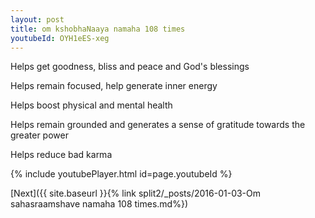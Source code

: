 ```yaml
---
layout: post
title: om kshobhaNaaya namaha 108 times
youtubeId: OYH1eES-xeg
---
```

 
 
Helps get goodness, bliss and peace and God's blessings
 
Helps remain focused, help generate inner energy 
 
Helps boost physical and mental health 
 
Helps remain grounded and generates a sense of gratitude towards the greater power 
 
Helps reduce bad karma
 
 
 
 


{% include youtubePlayer.html id=page.youtubeId %}
 
[Next]({{ site.baseurl }}{% link  split2/_posts/2016-01-03-Om sahasraamshave namaha 108 times.md%})
 
